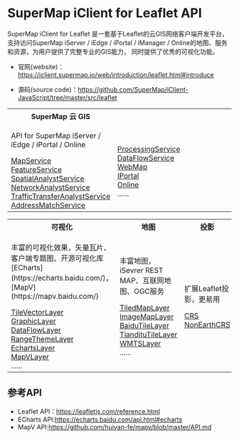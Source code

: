# SuperMap iClient for Leaflet API
SuperMap iClient for Leaflet 是一套基于Leaflet的云GIS网络客户端开发平台， 支持访问SuperMap iServer / iEdge / iPortal / iManager / Online的地图、服务和资源，为用户提供了完整专业的GIS能力， 同时提供了优秀的可视化功能。

*   官网(website)：<a href="https://iclient.supermap.io/web/introduction/leaflet.html#introduce" target="_parent">https://iclient.supermap.io/web/introduction/leaflet.html#introduce</a>

*   源码(source code)：<a href="https://github.com/SuperMap/iClient-JavaScript/tree/master/src/leaflet" target="_blank">https://github.com/SuperMap/iClient-JavaScript/tree/master/src/leaflet</a>
<table><tr>
    <th width="33.3%">SuperMap 云 GIS</th><th width="33.3%"></th><th width="33.3%"></th>
</tr><tr>
    <td><p>API for SuperMap iServer / iEdge / iPortal / Online</p>
        <a href="MapService.html">MapService</a><br>
        <a href="FeatureService.html">FeatureService</a><br>
        <a href="SpatialAnalystService.html">SpatialAnalystService</a><br>
        <a href="NetworkAnalystService.html">NetworkAnalystService</a><br>
        <a href="TrafficTransferAnalystService.html">TrafficTransferAnalystService</a><br>
        <a href="AddressMatchService.html">AddressMatchService</a></td>
     <td>
        <br>
        <a href="ProcessingService.html">ProcessingService</a><br>
        <a href="DataFlowService.html">DataFlowService</a><br>
        <a href="WebMap.html">WebMap</a><br>
        <a href="IPortal.html">IPortal</a><br>
        <a href="Online.html">Online</a><br>
        ......</td>
         <td><p> </p></td>
</tr></table>
<table><tr>
    <th width="33.3%">可视化</th><th width="33.3%">地图</th><th width="33.3%">投影</th>
</tr><tr>
    <td><p>丰富的可视化效果，矢量瓦片、客户端专题图、开源可视化库[ECharts](https://echarts.baidu.com/)，[MapV](https://mapv.baidu.com/)</p>
        <a href="TileVectorLayer.html">TileVectorLayer</a><br>
        <a href="GraphicLayer.html">GraphicLayer</a><br>
        <a href="DataFlowLayer.html">DataFlowLayer</a><br>
        <a href="RangeThemeLayer.html">RangeThemeLayer</a><br>
        <a href="EchartsLayer.html">EchartsLayer</a><br>
        <a href="MapVLayer.html">MapVLayer</a><br>
        ......</td>
    <td><p>丰富地图，iSevrer REST MAP、互联网地图、OGC服务</p>
        <a href="TiledMapLayer.html">TiledMapLayer</a><br>
        <a href="ImageMapLayer.html">ImageMapLayer</a><br>
        <a href="BaiduTileLayer.html">BaiduTileLayer</a><br>
        <a href="TiandituTileLayer.html">TiandituTileLayer</a><br>
        <a href="WMTSLayer.html">WMTSLayer</a><br>
         ......</td>
    <td><p>扩展Leaflet投影，更易用</p>
        <a href="CRS.html">CRS</a><br>
        <a href="NonEarthCRS.html">NonEarthCRS</a><br>
</tr></table>

## 参考API

*   Leaflet API：<a href="https://leafletjs.com/reference.html" target="_blank">https://leafletjs.com/reference.html</a>
*   ECharts API:<a href="https://echarts.baidu.com/api.html#echarts" target="_blank">https://echarts.baidu.com/api.html#echarts</a>
*   MapV API:<a href="https://github.com/huiyan-fe/mapv/blob/master/API.md" target="_blank">https://github.com/huiyan-fe/mapv/blob/master/API.md</a>
